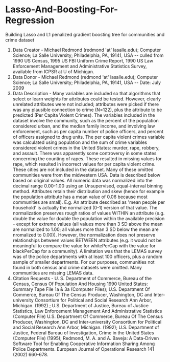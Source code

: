 # Lasso-And-Boosting-For-Regression
Building Lasso and L1 penalized gradient boosting tree for communities and crime dataset
1. Data Creator - Michael Redmond (redmond 'at' lasalle.edu); Computer Science; La Salle University; Philadelphia, PA, 19141, USA -- culled from 1990 US Census, 1995 US FBI Uniform Crime Report, 1990 US Law Enforcement Management and Administrative Statistics Survey, available from ICPSR at U of Michigan.
2. Data Donor - Michael Redmond (redmond 'at' lasalle.edu); Computer Science; La Salle University; Philadelphia, PA, 19141, USA -- Date: July 2009
3. Data Description - Many variables are included so that algorithms that select or learn weights for attributes could be tested. However, clearly unrelated attributes were not included; attributes were picked if there was any plausible connection to crime (N=122), plus the attribute to be predicted (Per Capita Violent Crimes). The variables included in the dataset involve the community, such as the percent of the population considered urban, and the median family income, and involving law enforcement, such as per capita 
number of police officers, and percent of officers assigned to drug units. The per capita violent crimes variable was calculated using population and the sum of 
crime variables considered violent crimes in the United States: murder, rape, robbery, and assault. There was apparently some controversy in some states concerning the 
counting of rapes. These resulted in missing values for rape, which resulted in incorrect values for per capita violent crime. These cities are not included in the 
dataset. Many of these omitted communities were from the midwestern USA. Data is described below based on original values. All numeric data was normalized into 
the decimal range 0.00-1.00 using an Unsupervised, equal-interval binning method. Attributes retain their distribution and skew (hence for example the population 
attribute has a mean value of 0.06 because most communities are small). E.g. An attribute described as 'mean people per household' is actually the normalized (0-1) 
version of that value. The normalization preserves rough ratios of values WITHIN an attribute (e.g. double the value for double the population within the available precision - except for extreme values (all values more than 3 SD above the mean are normalized to 1.00; all values more than 3 SD below the mean are nromalized to 0.00)). However, the normalization does not preserve relationships between values BETWEEN attributes (e.g. it would not be meaningful to compare the value for whitePerCap with the value for blackPerCap for a community). A limitation was that the LEMAS survey was of the police departments with at least 100 officers, plus a random sample of smaller departments. For our purposes, communities not found in both census and crime datasets were omitted. Many communities are missing LEMAS data.
4. Citation Requests - U. S. Department of Commerce, Bureau of the Census, Census Of Population And Housing 1990 United States: Summary Tape File 1a & 3a (Computer Files); U.S. Department Of Commerce, Bureau Of The Census Producer, Washington, DC and Inter-university Consortium for Political and Social Research Ann Arbor, Michigan. (1992) ;
U.S. Department of Justice, Bureau of Justice Statistics, Law Enforcement Management And Administrative Statistics (Computer File) U.S. Department Of Commerce, Bureau Of The Census Producer, Washington, DC and Inter-university Consortium for Political and Social Research Ann Arbor, Michigan. (1992); U.S. Department of Justice, Federal Bureau of Investigation, Crime in the United States (Computer File) (1995); Redmond, M. A. and A. Baveja: A Data-Driven Software Tool for Enabling Cooperative Information Sharing Among Police Departments. European Journal of Operational Research 141 (2002) 660-678. 

